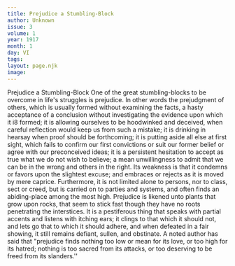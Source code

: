 ```yaml
---
title: Prejudice a Stumbling-Block
author: Unknown
issue: 3
volume: 1
year: 1917
month: 1
day: VI
tags:
layout: page.njk
image:
---
```

Prejudice a Stumbling-Block   One of the great stumbling-blocks to be overcome in life's struggles is prejudice. In other words the prejudgment of others, which is usually formed without examining the facts, a hasty acceptance of a conclusion without investigating the evidence upon which it i8 formed; it is allowing ourselves to be hoodwinked and deceived, when careful reflection would keep us from such a mistake; it is drinking in hearsay when proof should be forthcoming; it is putting aside all else at first sight, which fails to confirm our first convictions or suit our former belief or agree with our preconceived ideas; it is a persistent hesitation to accept as true what we do not wish to believe; a mean unwillingness to admit that we can be in the wrong and others in the right. Its weakness is that it condemns or favors upon the slightest excuse; and embraces or rejects as it is moved by   mere caprice. Furthermore, it is not limited alone to persons, nor to class, sect or creed, but is carried on to parties and systems, and often finds an abiding-place among the most high.   Prejudice is likened unto plants that grow upon rocks, that seem to stick fast though they have no roots penetrating the interstices. It is a pestiferous thing that speaks with partial accents and listens with itching ears; it clings to that which it should not, and lets go that to which it should adhere, and when defeated in a fair showing, it still remains defiant, sullen, and obstinate. A noted author has said that "prejudice finds nothing too low or mean for its love, or too high for its hatred; nothing is too sacred from its attacks, or too deserving to be freed from its slanders.''   





